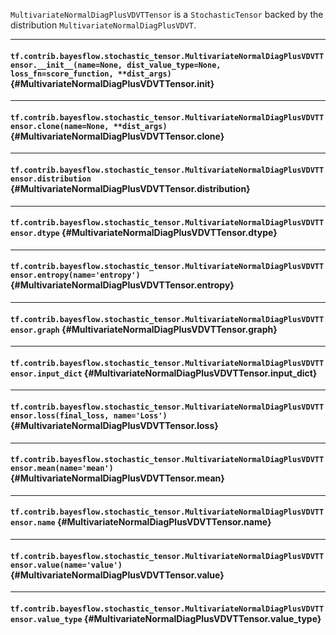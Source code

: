 `MultivariateNormalDiagPlusVDVTTensor` is a `StochasticTensor` backed by the distribution `MultivariateNormalDiagPlusVDVT`.
- - -

#### `tf.contrib.bayesflow.stochastic_tensor.MultivariateNormalDiagPlusVDVTTensor.__init__(name=None, dist_value_type=None, loss_fn=score_function, **dist_args)` {#MultivariateNormalDiagPlusVDVTTensor.__init__}




- - -

#### `tf.contrib.bayesflow.stochastic_tensor.MultivariateNormalDiagPlusVDVTTensor.clone(name=None, **dist_args)` {#MultivariateNormalDiagPlusVDVTTensor.clone}




- - -

#### `tf.contrib.bayesflow.stochastic_tensor.MultivariateNormalDiagPlusVDVTTensor.distribution` {#MultivariateNormalDiagPlusVDVTTensor.distribution}




- - -

#### `tf.contrib.bayesflow.stochastic_tensor.MultivariateNormalDiagPlusVDVTTensor.dtype` {#MultivariateNormalDiagPlusVDVTTensor.dtype}




- - -

#### `tf.contrib.bayesflow.stochastic_tensor.MultivariateNormalDiagPlusVDVTTensor.entropy(name='entropy')` {#MultivariateNormalDiagPlusVDVTTensor.entropy}




- - -

#### `tf.contrib.bayesflow.stochastic_tensor.MultivariateNormalDiagPlusVDVTTensor.graph` {#MultivariateNormalDiagPlusVDVTTensor.graph}




- - -

#### `tf.contrib.bayesflow.stochastic_tensor.MultivariateNormalDiagPlusVDVTTensor.input_dict` {#MultivariateNormalDiagPlusVDVTTensor.input_dict}




- - -

#### `tf.contrib.bayesflow.stochastic_tensor.MultivariateNormalDiagPlusVDVTTensor.loss(final_loss, name='Loss')` {#MultivariateNormalDiagPlusVDVTTensor.loss}




- - -

#### `tf.contrib.bayesflow.stochastic_tensor.MultivariateNormalDiagPlusVDVTTensor.mean(name='mean')` {#MultivariateNormalDiagPlusVDVTTensor.mean}




- - -

#### `tf.contrib.bayesflow.stochastic_tensor.MultivariateNormalDiagPlusVDVTTensor.name` {#MultivariateNormalDiagPlusVDVTTensor.name}




- - -

#### `tf.contrib.bayesflow.stochastic_tensor.MultivariateNormalDiagPlusVDVTTensor.value(name='value')` {#MultivariateNormalDiagPlusVDVTTensor.value}




- - -

#### `tf.contrib.bayesflow.stochastic_tensor.MultivariateNormalDiagPlusVDVTTensor.value_type` {#MultivariateNormalDiagPlusVDVTTensor.value_type}




